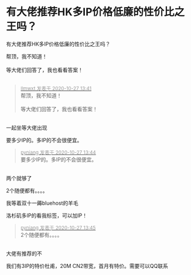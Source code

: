 # 有大佬推荐HK多IP价格低廉的性价比之王吗？


有大佬推荐HK多IP价格低廉的性价比之王吗？<br />
<img src="static/image/smiley/yct/022.gif" smilieid="42" border="0" alt="" /> 

帮顶，我不知道！<br />
<br />
等大佬们回答了，我也看看答案！<br />
<br />
<img src="static/image/smiley/default/lol.gif" smilieid="12" border="0" alt="" /><img src="static/image/smiley/default/lol.gif" smilieid="12" border="0" alt="" /><img src="static/image/smiley/default/lol.gif" smilieid="12" border="0" alt="" />

<div class="quote"><blockquote><font size="2"><a href="https://www.hostloc.com/forum.php?mod=redirect&amp;goto=findpost&amp;pid=9358821&amp;ptid=758956" target="_blank"><font color="#999999">llmwxt 发表于 2020-10-27 13:41</font></a></font><br />
帮顶，我不知道！<br />
<br />
等大佬们回答了，我也看看答案！</blockquote></div><br />
<img src="static/image/smiley/default/lol.gif" smilieid="12" border="0" alt="" />一起坐等大佬出现

要多少IP的。多IP的不会很便宜。

<div class="quote"><blockquote><font size="2"><a href="https://www.hostloc.com/forum.php?mod=redirect&amp;goto=findpost&amp;pid=9358834&amp;ptid=758956" target="_blank"><font color="#999999">pyniang 发表于 2020-10-27 13:44</font></a></font><br />
要多少IP的。多IP的不会很便宜。</blockquote></div><br />
两个就够了

2个随便都有。。。。

我等着双十一薅bluehost的羊毛<img src="static/image/smiley/default/titter.gif" smilieid="9" border="0" alt="" /><img src="static/image/smiley/default/titter.gif" smilieid="9" border="0" alt="" /><img src="static/image/smiley/default/titter.gif" smilieid="9" border="0" alt="" />

洛杉矶多IP的看我标签，可以加IP！

<div class="quote"><blockquote><font size="2"><a href="https://www.hostloc.com/forum.php?mod=redirect&amp;goto=findpost&amp;pid=9358841&amp;ptid=758956" target="_blank"><font color="#999999">pyniang 发表于 2020-10-27 13:45</font></a></font><br />
2个随便都有。。。。</blockquote></div><br />
大佬有推荐的不

我们有3IP的特价杜甫，20M CN2带宽，首月有特价。需要可以QQ联系
